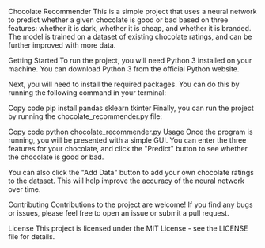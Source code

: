 Chocolate Recommender
This is a simple project that uses a neural network to predict whether a given chocolate is good or bad based on three features: whether it is dark, whether it is cheap, and whether it is branded. The model is trained on a dataset of existing chocolate ratings, and can be further improved with more data.

Getting Started
To run the project, you will need Python 3 installed on your machine. You can download Python 3 from the official Python website.

Next, you will need to install the required packages. You can do this by running the following command in your terminal:

Copy code
pip install pandas sklearn tkinter
Finally, you can run the project by running the chocolate_recommender.py file:

Copy code
python chocolate_recommender.py
Usage
Once the program is running, you will be presented with a simple GUI. You can enter the three features for your chocolate, and click the "Predict" button to see whether the chocolate is good or bad.

You can also click the "Add Data" button to add your own chocolate ratings to the dataset. This will help improve the accuracy of the neural network over time.

Contributing
Contributions to the project are welcome! If you find any bugs or issues, please feel free to open an issue or submit a pull request.

License
This project is licensed under the MIT License - see the LICENSE file for details.



